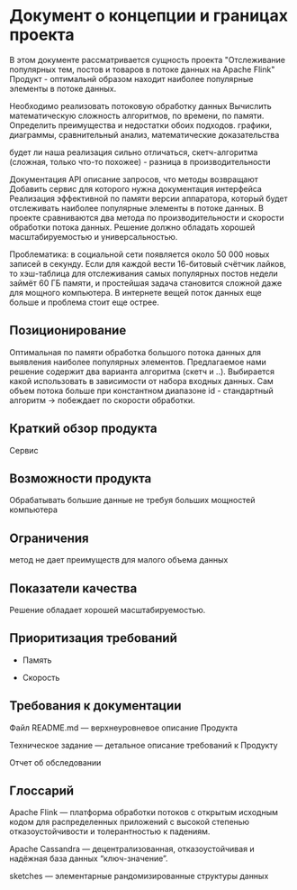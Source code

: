 

# Документ о концепции и границах проекта

В этом документе рассматривается сущность проекта "Отслеживание популярных тем, постов и товаров в потоке данных на Apache Flink"
Продукт - оптимальнй образом находит наиболее популярные элементы в потоке данных.


Необходимо реализовать потоковую обработку данных
Вычислить математическую сложность алгоритмов, по времени, по памяти. Определить преимущества и недостатки обоих подходов.
графики, диаграммы, сравнительный анализ, математические доказательства

будет ли наша реализация сильно отличаться, скетч-алгоритма (сложная, только что-то похожее) - разница в производительности

Документация API
описание запросов, что методы возвращают
Добавить сервис для которого нужна документация интерфейса
Реализация эффективной по памяти версии аппаратора, который будет отслеживать наиболее популярные элементы в потоке данных. В проекте сравниваются два метода по производительности и скорости обработки потока данных. Решение должно обладать хорошей масштабируемостью и универсальностью.

Проблематика: в социальной сети появляется около 50 000 новых записей в секунду. Если для каждой вести 16-битовый счётчик лайков, то хэш-таблица для отслеживания самых популярных постов недели займёт 60 ГБ памяти, и простейшая задача становится сложной даже для мощного компьютера. В интернете вещей поток данных еще больше и проблема стоит еще острее. 

## Позиционирование

Оптимальная по памяти обработка большого потока данных для выявления наиболее популярных элементов. Предлагаемое нами решение содержит два варианта алгоритма (скетч и ..). Выбирается какой использовать в зависимости от набора входных данных. Сам объем потока больше при константном диапазоне id - стандартный алгоритм -> побеждает по скорости обработки.

## Краткий обзор продукта

Сервис


## Возможности продукта

Обрабатывать большие данные не требуя больших мощностей компьютера


## Ограничения

метод не дает преимуществ для малого объема данных


## Показатели качества

Решение обладает хорошей масштабируемостью.

## Приоритизация требований

 - Память

 - Скорость


## Требования к документации

Файл README.md — верхнеуровневое описание Продукта

Техническое задание — детальное описание требований к Продукту

Отчет об обследовании

## Глоссарий

Apache Flink — платформа обработки потоков с открытым исходным кодом для распределенных приложений с высокой степенью отказоустойчивости и толерантностью к падениям.

Apache Cassandra —  децентрализованная, отказоустойчивая и надёжная база данных “ключ-значение”.

sketches — элементарные рандомизированные структуры данных

